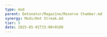 ```yaml
---
type: mod
parent: Detonator/Magazine/Reserve Chamber.md
synergy: Mods/Hot Streak.md
tier: 5
date: 2025-05-01T15:00+0100
---
```

